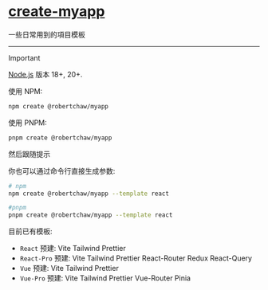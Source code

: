 # [create-myapp](https://github.com/RobertChaw/create-myapp)

一些日常用到的項目模板

--- 

> [!IMPORTANT]
>  [Node.js](https://nodejs.org/en/) 版本 18+, 20+.
>

使用 NPM:

```bash
npm create @robertchaw/myapp
```

使用 PNPM:
```bash
pnpm create @robertchaw/myapp
```
然后跟随提示

你也可以通过命令行直接生成参数:
```bash
# npm
npm create @robertchaw/myapp --template react

#pnpm
pnpm create @robertchaw/myapp --template react
```
目前已有模板:
- `React` 预建: Vite Tailwind Prettier
- `React-Pro` 预建: Vite Tailwind Prettier React-Router Redux React-Query
- `Vue` 预建: Vite Tailwind Prettier
- `Vue-Pro` 预建: Vite Tailwind Prettier Vue-Router Pinia
